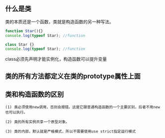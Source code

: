 ## 什么是类

类的本质还是一个函数，类就是构造函数的另一种写法。

  ```js
  function Star(){}
  console.log(typeof Star); //function

  class Star {}
  console.log(typeof Star); //function
  ```
class必须先声明才能实例化，构造函数可以提升变量

## 类的所有方法都定义在类的prototype属性上面


## 类和构造函数的区别

    (1) 类必须使用new调用，否则会报错。这是它跟普通构造函数的一个主要区别，后者不用new也可以执行。

    (2) 类的所有实例共享一个原型对象。

    (3) 类的内部，默认就是严格模式，所以不需要使用use strict指定运行模式